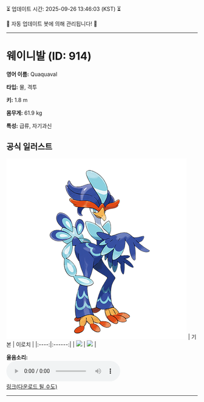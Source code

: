 
⏳ 업데이트 시간: 2025-09-26 13:46:03 (KST) ⏳

🤖 자동 업데이트 봇에 의해 관리됩니다! 🤖

---

# 웨이니발 (ID: 914)
**영어 이름:** Quaquaval

**타입:** 물, 격투

**키:** 1.8 m

**몸무게:** 61.9 kg

**특성:** 급류, 자기과신

## 공식 일러스트
![](https://raw.githubusercontent.com/PokeAPI/sprites/master/sprites/pokemon/other/official-artwork/914.png)
| 기본 | 이로치 |
|:----:|:------:|
| <img src="http://play.pokemonshowdown.com/sprites/ani/quaquaval.gif" width="200"> | <img src="http://play.pokemonshowdown.com/sprites/ani-shiny/quaquaval.gif" width="200"> |

**울음소리:**<br><audio controls src="https://raw.githubusercontent.com/PokeAPI/cries/main/cries/pokemon/latest/914.ogg"></audio><br> [링크(다운로드 될 수도)](https://raw.githubusercontent.com/PokeAPI/cries/main/cries/pokemon/latest/914.ogg)


---

